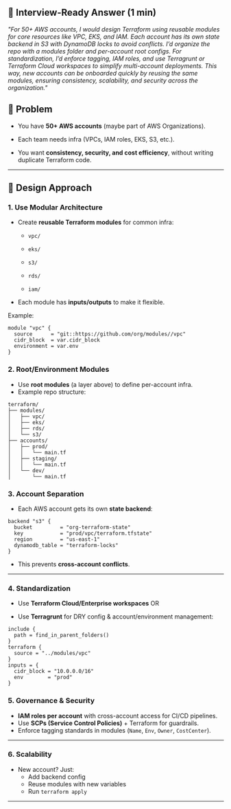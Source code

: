 ## 🔹 **Interview-Ready Answer (1 min)**

_"For 50+ AWS accounts, I would design Terraform using reusable modules for core resources like VPC, EKS, and IAM. Each account has its own state backend in S3 with DynamoDB locks to avoid conflicts. I’d organize the repo with a modules folder and per-account root configs. For standardization, I’d enforce tagging, IAM roles, and use Terragrunt or Terraform Cloud workspaces to simplify multi-account deployments. This way, new accounts can be onboarded quickly by reusing the same modules, ensuring consistency, scalability, and security across the organization."_

## 🔹 **Problem**

- You have **50+ AWS accounts** (maybe part of AWS Organizations).
    
- Each team needs infra (VPCs, IAM roles, EKS, S3, etc.).
    
- You want **consistency, security, and cost efficiency**, without writing duplicate Terraform code.
    

---

## 🔹 **Design Approach**

### 1. **Use Modular Architecture**

- Create **reusable Terraform modules** for common infra:
    
    - `vpc/`
        
    - `eks/`
        
    - `s3/`
        
    - `rds/`
        
    - `iam/`
        
- Each module has **inputs/outputs** to make it flexible.
    

Example:

```
module "vpc" {
  source      = "git::https://github.com/org/modules//vpc"
  cidr_block  = var.cidr_block
  environment = var.env
}
```
### 2. **Root/Environment Modules**

- Use **root modules** (a layer above) to define per-account infra.
- Example repo structure:

```
terraform/
├── modules/
│   ├── vpc/
│   ├── eks/
│   ├── rds/
│   └── s3/
├── accounts/
│   ├── prod/
│   │   └── main.tf
│   ├── staging/
│   │   └── main.tf
│   └── dev/
│       └── main.tf
```
### 3. **Account Separation**

- Each AWS account gets its own **state backend**:

```
backend "s3" {
  bucket         = "org-terraform-state"
  key            = "prod/vpc/terraform.tfstate"
  region         = "us-east-1"
  dynamodb_table = "terraform-locks"
}
```
- This prevents **cross-account conflicts**.
    

---

### 4. **Standardization**

- Use **Terraform Cloud/Enterprise workspaces** OR
    
- Use **Terragrunt** for DRY config & account/environment management:

```
include {
  path = find_in_parent_folders()
}
terraform {
  source = "../modules/vpc"
}
inputs = {
  cidr_block = "10.0.0.0/16"
  env        = "prod"
}

```
### 5. **Governance & Security**

- **IAM roles per account** with cross-account access for CI/CD pipelines.
- Use **SCPs (Service Control Policies)** + Terraform for guardrails.
- Enforce tagging standards in modules (`Name`, `Env`, `Owner`, `CostCenter`).
    

---

### 6. **Scalability**

- New account? Just:    
    - Add backend config
    - Reuse modules with new variables
    - Run `terraform apply`
        

---


